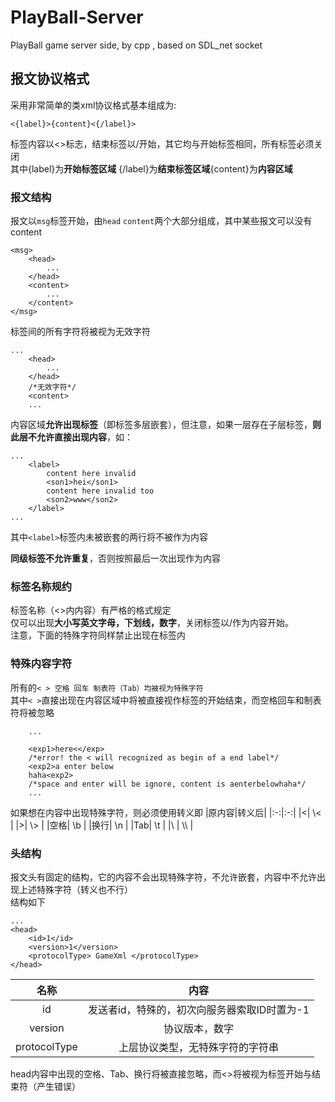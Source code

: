 # PlayBall-Server
PlayBall game server side, by cpp , based on SDL_net socket

## 报文协议格式
采用非常简单的类xml协议格式基本组成为:
```
<{label}>{content}<{/label}>
```
标签内容以<>标志，结束标签以/开始，其它均与开始标签相同，所有标签必须关闭  
其中{label}为**开始标签区域** {/label}为**结束标签区域**{content}为**内容区域**

### 报文结构
报文以```msg```标签开始，由```head``` ```content```两个大部分组成，其中某些报文可以没有content
```
<msg>
    <head>
        ...
    </head>
    <content>
        ...
    </content>
</msg>
```
标签间的所有字符将被视为无效字符
```
...
    <head>
        ...
    </head>
    /*无效字符*/
    <content>
    ...
```
内容区域**允许出现标签**（即标签多层嵌套），但注意，如果一层存在子层标签，**则此层不允许直接出现内容**，如：
```
...
    <label>
        content here invalid
        <son1>hei</son1>
        content here invalid too
        <son2>www</son2>
    </label>
...
```
其中```<label>```标签内未被嵌套的两行将不被作为内容

**同级标签不允许重复**，否则按照最后一次出现作为内容

### 标签名称规约
标签名称（<>内内容）有严格的格式规定  
仅可以出现**大小写英文字母，下划线，数字**，关闭标签以/作为内容开始。  
注意，下面的特殊字符同样禁止出现在标签内

### 特殊内容字符
所有的```< > 空格 回车 制表符（Tab）均被视为特殊字符```  
其中```< >```直接出现在内容区域中将被直接视作标签的开始结束，而空格回车和制表符将被忽略
```
    ...
    
    <exp1>here<</exp>
    /*error! the < will recognized as begin of a end label*/
    <exp2>a enter below
    haha<exp2>
    /*space and enter will be ignore, content is aenterbelowhaha*/
    ...
```

如果想在内容中出现特殊字符，则必须使用转义即
|原内容|转义后|
|:-:|:-:|
|<| \\< |
|>| \\> |
|空格| \\b |
|换行| \\n |
|Tab| \\t |
|\\ | \\\\ |

### 头结构
报文头有固定的结构，它的内容不会出现特殊字符，不允许嵌套，内容中不允许出现上述特殊字符（转义也不行）  
结构如下
```
...
<head>
    <id>1</id>
    <version>1</version>
    <protocolType> GameXml </protocolType>
</head>
```
|名称|内容|
|:-:|:-:|
|id|发送者id，特殊的，初次向服务器索取ID时置为-1|
|version|协议版本，数字|
|protocolType|上层协议类型，无特殊字符的字符串|  

head内容中出现的空格、Tab、换行将被直接忽略，而<>将被视为标签开始与结束符（产生错误）